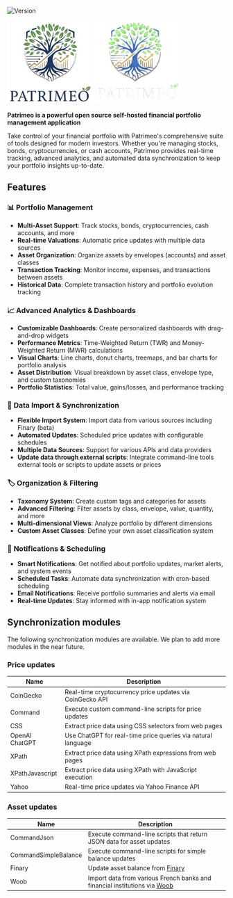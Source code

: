 
![Version](https://img.shields.io/badge/version-0.2.2--alpha-orange)

![Logo clair](public/images/patrimeo_vertical.png#gh-light-mode-only)
![Logo sombre](public/images/patrimeo_vertical_dark.png#gh-dark-mode-only)


**Patrimeo is a powerful open source self-hosted financial portfolio management application**

Take control of your financial portfolio with Patrimeo's comprehensive suite of tools designed for modern investors. Whether you're managing stocks, bonds, cryptocurrencies, or cash accounts, Patrimeo provides real-time tracking, advanced analytics, and automated data synchronization to keep your portfolio insights up-to-date.

## Features

### 📊 **Portfolio Management**

- **Multi-Asset Support**: Track stocks, bonds, cryptocurrencies, cash accounts, and more
- **Real-time Valuations**: Automatic price updates with multiple data sources
- **Asset Organization**: Organize assets by envelopes (accounts) and asset classes
- **Transaction Tracking**: Monitor income, expenses, and transactions between assets
- **Historical Data**: Complete transaction history and portfolio evolution tracking

### 📈 **Advanced Analytics & Dashboards**
- **Customizable Dashboards**: Create personalized dashboards with drag-and-drop widgets
- **Performance Metrics**: Time-Weighted Return (TWR) and Money-Weighted Return (MWR) calculations
- **Visual Charts**: Line charts, donut charts, treemaps, and bar charts for portfolio analysis
- **Asset Distribution**: Visual breakdown by asset class, envelope type, and custom taxonomies
- **Portfolio Statistics**: Total value, gains/losses, and performance tracking

### 🔄 **Data Import & Synchronization**
- **Flexible Import System**: Import data from various sources including Finary (beta)
- **Automated Updates**: Scheduled price updates with configurable schedules
- **Multiple Data Sources**: Support for various APIs and data providers
- **Update data through external scripts**: Integrate command-line tools external tools or scripts to update assets or prices


### 🏷️ **Organization & Filtering**
- **Taxonomy System**: Create custom tags and categories for assets
- **Advanced Filtering**: Filter assets by class, envelope, value, quantity, and more
- **Multi-dimensional Views**: Analyze portfolio by different dimensions
- **Custom Asset Classes**: Define your own asset classification system

### 🔔 **Notifications & Scheduling**
- **Smart Notifications**: Get notified about portfolio updates, market alerts, and system events
- **Scheduled Tasks**: Automate data synchronization with cron-based scheduling
- **Email Notifications**: Receive portfolio summaries and alerts via email
- **Real-time Updates**: Stay informed with in-app notification system


## Synchronization modules

The following synchronization modules are available. We plan to add more modules in the near future.

### Price updates

| Name | Description |
|------|-------------|
| CoinGecko | Real-time cryptocurrency price updates via CoinGecko API |
| Command | Execute custom command-line scripts for price updates |
| CSS | Extract price data using CSS selectors from web pages |
| OpenAI ChatGPT | Use ChatGPT for real-time price queries via natural language |
| XPath | Extract price data using XPath expressions from web pages |
| XPathJavascript | Extract price data using XPath with JavaScript execution |
| Yahoo | Real-time price updates via Yahoo Finance API |

### Asset updates

| Name | Description |
|------|-------------|
| CommandJson | Execute command-line scripts that return JSON data for asset updates |
| CommandSimpleBalance | Execute command-line scripts for simple balance updates |
| Finary | Update asset balance from [Finary](https://finary.com) |
| Woob | Import data from various French banks and financial institutions via [Woob](https://woob.tech) |
